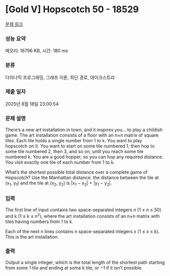 # [Gold V] Hopscotch 50 - 18529 

[문제 링크](https://www.acmicpc.net/problem/18529) 

### 성능 요약

메모리: 16796 KB, 시간: 180 ms

### 분류

다이나믹 프로그래밍, 그래프 이론, 최단 경로, 데이크스트라

### 제출 일자

2025년 8월 18일 23:00:54

### 문제 설명

<p>There’s a new art installation in town, and it inspires you... to play a childish game. The art installation consists of a floor with an n×n matrix of square tiles. Each tile holds a single number from 1 to k. You want to play hopscotch on it. You want to start on some tile numbered 1, then hop to some tile numbered 2, then 3, and so on, until you reach some tile numbered k. You are a good hopper, so you can hop any required distance. You visit exactly one tile of each number from 1 to k.</p>

<p>What’s the shortest possible total distance over a complete game of Hopscotch? Use the Manhattan distance: the distance between the tile at (x<sub>1</sub>, y<sub>1</sub>) and the tile at (x<sub>2</sub>, y<sub>2</sub>) is |x<sub>1</sub> − x<sub>2</sub>| + |y<sub>1</sub> − y<sub>2</sub>|.</p>

### 입력 

 <p>The first line of input contains two space-separated integers n (1 ≤ n ≤ 50) and k (1 ≤ k ≤ n<sup>2</sup>), where the art installation consists of an n×n matrix with tiles having numbers from 1 to k.</p>

<p>Each of the next n lines contains n space-separated integers x (1 ≤ x ≤ k). This is the art installation.</p>

### 출력 

 <p>Output a single integer, which is the total length of the shortest path starting from some 1 tile and ending at some k tile, or −1 if it isn’t possible.</p>

